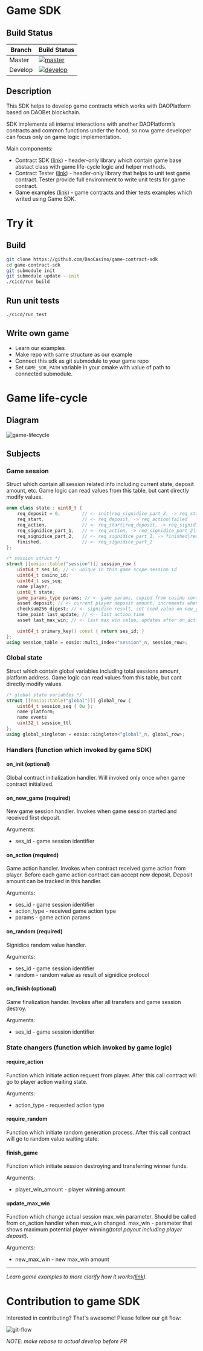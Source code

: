 # Game SDK

## Build Status

Branch|Build Status
---|---
Master|[![master](https://travis-ci.org/DaoCasino/game-contract-sdk.svg?branch=master)](https://travis-ci.org/DaoCasino/game-contract-sdk.svg?branch=master)
Develop|[![develop](https://travis-ci.org/DaoCasino/game-contract-sdk.svg?branch=develop)](https://travis-ci.org/DaoCasino/game-contract-sdk.svg?branch=develop)

## Description
This SDK helps to develop game contracts which works with DAOPlatform based on DAOBet blockchain.

SDK implements all internal interactions with another DAOPlatform’s contracts and common functions under the hood, so now game developer can focus only on game logic implementation.

Main components:
- Contract SDK ([link](./sdk)) - header-only library which contain game base abstact class with game life-cycle logic and helper methods.
- Contract Tester ([link](./tester)) - header-only library that helps to unit test game contract. Tester provide full environment to write unit tests for game contract.
- Game examples ([link](./examples)) - game contracts and thier tests examples which writed using Game SDK.
 
# Try it

## Build
```bash
git clone https://github.com/DaoCasino/game-contract-sdk
cd game-contract-sdk
git submodule init
git submodule update --init
./cicd/run build
```
## Run unit tests
```bash
./cicd/run test
```
## Write own game
- Learn our examples
- Make repo with same structure as our example
- Connect this sdk as git submodule to your game repo
- Set `GAME_SDK_PATH` variable in your cmake with value of path to connected submodule.

# Game life-cycle

## Diagram
![game-lifecycle](images/game-lifecycle.svg)

## Subjects

### Game session
Struct which contain all session related info including current state, deposit amount, etc. Game logic can read values from this table, but cant directly modify values.

```c++
enum class state : uint8_t {
    req_deposit = 0,        // <- init|req_signidice_part_2, -> req_start|req_action
    req_start,              // <- req_deposit, -> req_action|failed
    req_action,             // <- req_start|req_deposit, -> req_signidice_part_1|failed
    req_signidice_part_1,   // <- req_action, -> req_signidice_part_2|falied
    req_signidice_part_2,   // <- req_signidice_part_1, -> finished|req_deposit|req_action|failed
    finished,               // <- req_signidice_part_2
};

/* session struct */
struct [[eosio::table("session")]] session_row {
    uint64_t ses_id; // <- unique in this game scope session id 
    uint64_t casino_id;
    uint64_t ses_seq;
    name player;
    uint8_t state;
    game_params_type params; // <- game params, copied from casino contract avoid of params changing while active session
    asset deposit; // <- current player deposit amount, increments when new deposit received
    checksum256 digest; // <- signidice result, set seed value on new_game
    time_point last_update; // <-- last action time
    asset last_max_win; // <- last max win value, updates after on_action

    uint64_t primary_key() const { return ses_id; }
};
using session_table = eosio::multi_index<"session"_n, session_row>;
```

### Global state
Struct which contain global variables including total sessions amount, platform address. Game logic can read values from this table, but cant directly modify values.

```c++
/* global state variables */
struct [[eosio::table("global")]] global_row {
    uint64_t session_seq { 0u };
    name platform;
    name events
    uint32_t session_ttl
};
using global_singleton = eosio::singleton<"global"_n, global_row>;
```

### Handlers (function which invoked by game SDK)

#### on_init (optional)
Global contract initialization handler. Will invoked only once when game contract initialized.

#### on_new_game (required)
New game session handler. Invokes when game session started and received first deposit.

Arguments:
- ses_id - game session identifier

#### on_action (required)
Game action handler. Invokes when contract received game action from player. Before each game action contract can accept new deposit. Deposit amount can be tracked in this handler.

Arguments:
- ses_id - game session identifier
- action_type - received game action type
- params - game action params

#### on_random (required)
Signidice random value handler.

Arguments:
- ses_id - game session identifier
- random - random value as result of signidice protocol

#### on_finish (optional)
Game finalization hander. Invokes after all transfers and game session destroy.

Arguments:
- ses_id - game session identifier


### State changers (function which invoked by game logic)

#### require_action
Function which initiate action request from player. After this call contract will go to player action waiting state.

Arguments:
- action_type - requested action type


#### require_random
Function which initiate random generation process. After this call contract will go to random value waiting state.


#### finish_game
Function which initiate session destroying and transferring winner funds.

Arguments:
- player_win_amount - player winning amount

#### update_max_win
Function which change actual session max_win parameter. Should be called from on_action handler when max_win changed. max_win - parameter that shows maximum potential player winning(*total payout including player deposit*).

Arguments:
- new_max_win - new max_win amount

___
*Learn game examples to more clarify how it works([link](./examples)).*

# Contribution to game SDK
Interested in contributing? That's awesome! Please follow our git flow:

![git-flow](images/git-flow.svg)

*NOTE: make rebase to actual develop before PR*
